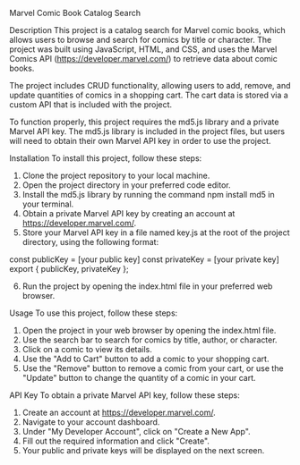 Marvel Comic Book Catalog Search

Description
This project is a catalog search for Marvel comic books, which allows users to browse and search for comics by title or character. The project was built using JavaScript, HTML, and CSS, and uses the Marvel Comics API (https://developer.marvel.com/) to retrieve data about comic books.

The project includes CRUD functionality, allowing users to add, remove, and update quantities of comics in a shopping cart. The cart data is stored via a custom API that is included with the project.

To function properly, this project requires the md5.js library and a private Marvel API key. The md5.js library is included in the project files, but users will need to obtain their own Marvel API key in order to use the project.

Installation
To install this project, follow these steps:

1. Clone the project repository to your local machine.
2. Open the project directory in your preferred code editor.
3. Install the md5.js library by running the command npm install md5 in your terminal.
4. Obtain a private Marvel API key by creating an account at https://developer.marvel.com/.
5. Store your Marvel API key in a file named key.js at the root of the project directory, using the following format:

const publicKey = [your public key]
const privateKey = [your private key]
export { publicKey, privateKey };

6. Run the project by opening the index.html file in your preferred web browser.

Usage
To use this project, follow these steps:

1. Open the project in your web browser by opening the index.html file.
2. Use the search bar to search for comics by title, author, or character.
3. Click on a comic to view its details.
4. Use the "Add to Cart" button to add a comic to your shopping cart.
5. Use the "Remove" button to remove a comic from your cart, or use the "Update" button to change the quantity of a comic in your cart.

API Key
To obtain a private Marvel API key, follow these steps:

1. Create an account at https://developer.marvel.com/.
2. Navigate to your account dashboard.
3. Under "My Developer Account", click on "Create a New App".
4. Fill out the required information and click "Create".
5. Your public and private keys will be displayed on the next screen.
